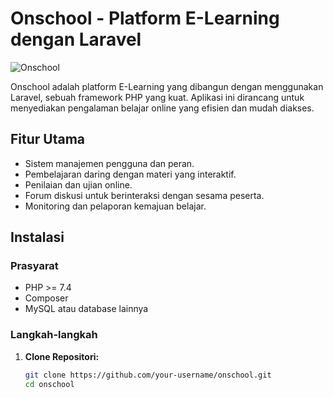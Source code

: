 # Onschool - Platform E-Learning dengan Laravel

![Onschool](https://onschool.id/adm/images/1668673414.png)

Onschool adalah platform E-Learning yang dibangun dengan menggunakan Laravel, sebuah framework PHP yang kuat. Aplikasi ini dirancang untuk menyediakan pengalaman belajar online yang efisien dan mudah diakses.

## Fitur Utama

- Sistem manajemen pengguna dan peran.
- Pembelajaran daring dengan materi yang interaktif.
- Penilaian dan ujian online.
- Forum diskusi untuk berinteraksi dengan sesama peserta.
- Monitoring dan pelaporan kemajuan belajar.

## Instalasi

### Prasyarat
- PHP >= 7.4
- Composer
- MySQL atau database lainnya

### Langkah-langkah

1. **Clone Repositori:**

   ```bash
   git clone https://github.com/your-username/onschool.git
   cd onschool

